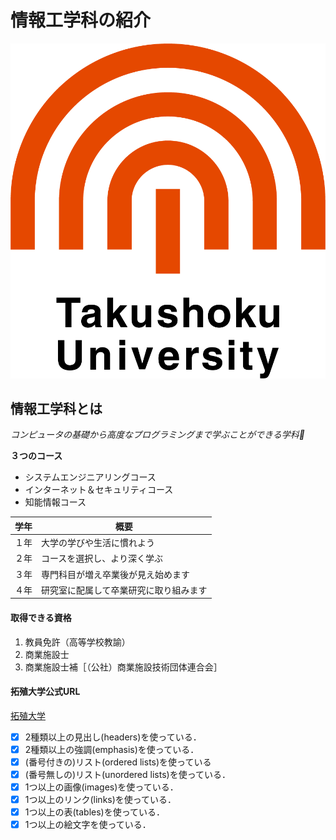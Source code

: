 # 情報工学科の紹介
<!-- Markdown記法を使って学科の紹介ページを作る -->

[![logo](logo.png)](https://www.takushoku-u.ac.jp/)

## 情報工学科とは
*コンピュータの基礎から高度なプログラミングまで学ぶことができる学科:metal:*

**３つのコース**
* システムエンジニアリングコース
* インターネット＆セキュリティコース
* 知能情報コース

学年|概要
-|-
１年|大学の学びや生活に慣れよう
２年|コースを選択し、より深く学ぶ
３年|専門科目が増え卒業後が見え始めます
４年|研究室に配属して卒業研究に取り組みます

#### 取得できる資格
1. 教員免許（高等学校教諭）
2. 商業施設士
3. 商業施設士補［（公社）商業施設技術団体連合会］

#### 拓殖大学公式URL
[拓殖大学](https://www.takushoku-u.ac.jp/)

<!-- この部分より上に記述を追加して下のチェックボックスで確認する -->
- [x] 2種類以上の見出し(headers)を使っている．
- [x] 2種類以上の強調(emphasis)を使っている．
- [x] (番号付きの)リスト(ordered lists)を使っている
- [x] (番号無しの)リスト(unordered lists)を使っている．
- [x] 1つ以上の画像(images)を使っている．
- [x] 1つ以上のリンク(links)を使っている．
- [x] 1つ以上の表(tables)を使っている．
- [x] 1つ以上の絵文字を使っている．
